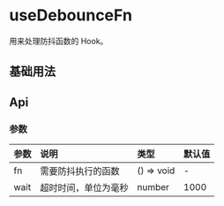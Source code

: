 # useDebounceFn

用来处理防抖函数的 Hook。

## 基础用法

<preview path="./demo/index.vue" title="基本使用" description='频繁调用 run，但只会在所有点击完成 500ms 后执行一次相关函数'></preview>

## Api

### 参数

| 参数 | 说明                 | 类型       | 默认值 |
| :--- | :------------------- | :--------- | :----- |
| fn   | 需要防抖执行的函数   | () => void | -      |
| wait | 超时时间，单位为毫秒 | number     | 1000   |
